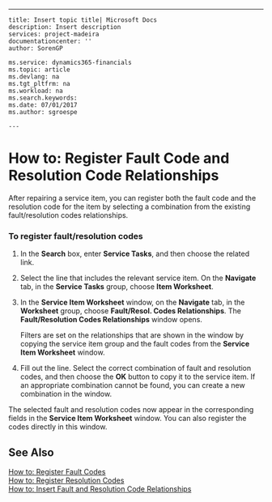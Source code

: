 ---
    title: Insert topic title| Microsoft Docs
    description: Insert description
    services: project-madeira
    documentationcenter: ''
    author: SorenGP

    ms.service: dynamics365-financials
    ms.topic: article
    ms.devlang: na
    ms.tgt_pltfrm: na
    ms.workload: na
    ms.search.keywords:
    ms.date: 07/01/2017
    ms.author: sgroespe

    ---
# How to: Register Fault Code and Resolution Code Relationships
After repairing a service item, you can register both the fault code and the resolution code for the item by selecting a combination from the existing fault\/resolution codes relationships.  
  
### To register fault\/resolution codes  
  
1.  In the **Search** box, enter **Service Tasks**, and then choose the related link.  
  
2.  Select the line that includes the relevant service item. On the **Navigate** tab, in the **Service Tasks** group, choose **Item Worksheet**.  
  
3.  In the **Service Item Worksheet** window, on the **Navigate** tab, in the **Worksheet** group, choose **Fault\/Resol. Codes Relationships**. The **Fault\/Resolution Codes Relationships** window opens.  
  
     Filters are set on the relationships that are shown in the window by copying the service item group and the fault codes from the **Service Item Worksheet** window.  
  
4.  Fill out the line. Select the correct combination of fault and resolution codes, and then choose the **OK** button to copy it to the service item. If an appropriate combination cannot be found, you can create a new combination in the window.  
  
 The selected fault and resolution codes now appear in the corresponding fields in the **Service Item Worksheet** window. You can also register the codes directly in this window.  
  
## See Also  
 [How to: Register Fault Codes](../Service/how-to-register-fault-codes.md)   
 [How to: Register Resolution Codes](../Service/how-to-register-resolution-codes.md)   
 [How to: Insert Fault and Resolution Code Relationships](../Service/how-to-insert-fault-and-resolution-code-relationships.md)